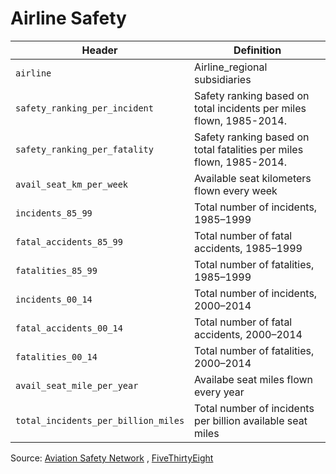 # Airline Safety


Header | Definition
---|---------
`airline` | Airline_regional subsidiaries
`safety_ranking_per_incident` | Safety ranking based on total incidents per miles flown, 1985-2014.
`safety_ranking_per_fatality` | Safety ranking based on total fatalities per miles flown, 1985-2014.
`avail_seat_km_per_week` | Available seat kilometers flown every week
`incidents_85_99` | Total number of incidents, 1985–1999
`fatal_accidents_85_99` | Total number of fatal accidents, 1985–1999
`fatalities_85_99` | Total number of fatalities, 1985–1999
`incidents_00_14` | Total number of incidents, 2000–2014
`fatal_accidents_00_14` | Total number of fatal accidents, 2000–2014
`fatalities_00_14` | Total number of fatalities, 2000–2014
`avail_seat_mile_per_year` | Availabe seat miles flown every year
`total_incidents_per_billion_miles` | Total number of incidents per billion available seat miles


Source: [Aviation Safety Network](http://aviation-safety.net) , [FiveThirtyEight](https://fivethirtyeight.com)